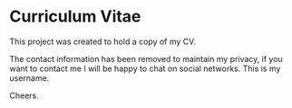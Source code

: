 # Curriculum Vitae

This project was created to hold a copy of my CV.

The contact information has been removed to maintain my privacy, if you want to contact me I will be happy to chat on social networks. This is my username.

Cheers.

